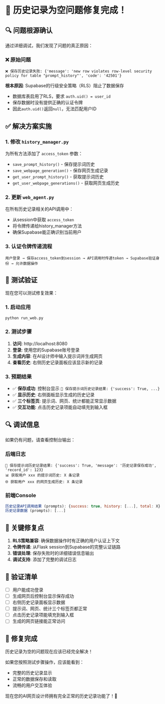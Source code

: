 # 🎉 历史记录为空问题修复完成！

## 🔍 问题根源确认

通过详细调试，我们发现了问题的真正原因：

### ❌ 原始问题
```
❌ 保存历史记录失败: {'message': 'new row violates row-level security policy for table "prompt_history"', 'code': '42501'}
```

**根本原因**: Supabase的行级安全策略（RLS）阻止了数据保存
- 数据库表启用了RLS，要求 `auth.uid() = user_id`
- 保存数据时没有提供正确的认证令牌
- 因此`auth.uid()`返回`null`，无法匹配用户ID

## ✅ 解决方案实施

### 1. 修改 `history_manager.py`
为所有方法添加了 `access_token` 参数：
- `save_prompt_history()` - 保存提示词历史
- `save_webpage_generation()` - 保存网页生成记录  
- `get_user_prompt_history()` - 获取提示词历史
- `get_user_webpage_generations()` - 获取网页生成历史

### 2. 更新 `web_agent.py`
在所有历史记录相关的API调用中：
- 从session中获取 `access_token`
- 将令牌传递给history_manager方法
- 确保Supabase能正确识别当前用户

### 3. 认证令牌传递流程
```
用户登录 → 保存access_token到session → API调用时传递token → Supabase验证身份 → 允许数据操作
```

## 🧪 测试验证

现在您可以测试修复效果：

### 1. 启动应用
```bash
python run_web.py
```

### 2. 测试步骤
1. **访问**: http://localhost:8080
2. **登录**: 使用您的Supabase账号登录
3. **生成内容**: 在AI设计师中输入提示词并生成网页
4. **查看历史**: 右侧历史记录面板应该显示新的记录

### 3. 预期结果
- ✅ **保存成功**: 控制台显示 `💾 保存提示词历史记录结果: {'success': True, ...}`
- ✅ **显示历史**: 右侧面板显示生成的历史记录
- ✅ **三个标签页**: 提示词、网页、统计都能正常显示数据
- ✅ **交互功能**: 点击历史记录项能自动填充到输入框

## 🔍 调试信息

如果仍有问题，请查看控制台输出：

### 后端日志
```
💾 保存提示词历史记录结果: {'success': True, 'message': '历史记录保存成功', 'record_id': 123}
📊 获取用户 xxx 的提示词历史: X 条记录
🌐 获取用户 xxx 的网页生成历史: X 条记录
```

### 前端Console
```javascript
历史记录API调用结果 (prompts): {success: true, history: [...], total: X}
历史记录数据 (prompts): [...]
```

## 🎯 关键修复点

1. **RLS策略兼容**: 确保数据操作时有正确的用户认证上下文
2. **令牌传递**: 从Flask session到Supabase的完整认证链路
3. **错误处理**: 保存失败时的详细错误信息输出
4. **调试支持**: 添加了完整的调试日志

## 🔄 验证清单

- [ ] 用户能成功登录
- [ ] 生成网页后控制台显示保存成功
- [ ] 右侧历史记录面板显示数据
- [ ] 提示词、网页、统计三个标签页都正常
- [ ] 点击历史记录项能填充到输入框
- [ ] 生成的网页链接能正常访问

## 🎊 修复完成

历史记录为空的问题现在应该已经完全解决！

如果您按照测试步骤操作，应该能看到：
- 完整的历史记录显示
- 正常的数据保存和读取
- 流畅的用户交互体验

现在您的AI网页设计师拥有完全正常的历史记录功能了！🚀 